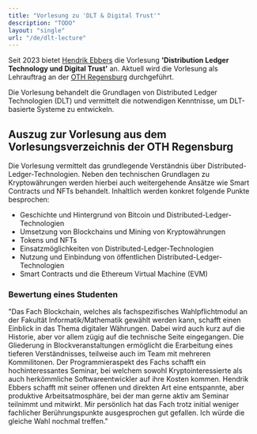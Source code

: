 ```yaml
---
title: "Vorlesung zu 'DLT & Digital Trust'"
description: "TODO"
layout: "single"
url: "/de/dlt-lecture"
---
```


Seit 2023 bietet [Hendrik Ebbers](/about-hendrik) die Vorlesung **'Distribution Ledger Technology und Digital Trust'** an.
Aktuell wird die Vorlesung als Lehrauftrag an der [OTH Regensburg](https://www.oth-regensburg.de) durchgeführt.

Die Vorlesung behandelt die Grundlagen von Distributed Ledger Technologien (DLT) und vermittelt die notwendigen
Kenntnisse, um DLT-basierte Systeme zu entwickeln.

## Auszug zur Vorlesung aus dem Vorlesungsverzeichnis der OTH Regensburg

Die Vorlesung vermittelt das grundlegende Verständnis über Distributed-Ledger-Technologien.
Neben den technischen Grundlagen zu Kryptowährungen werden hierbei auch weitergehende Ansätze wie
Smart Contracts und NFTs behandelt.
Inhaltlich werden konkret folgende Punkte besprochen:

- Geschichte und Hintergrund von Bitcoin und Distributed-Ledger-Technologien
- Umsetzung von Blockchains und Mining von Kryptowährungen
- Tokens und NFTs
- Einsatzmöglichkeiten von Distributed-Ledger-Technologien
- Nutzung und Einbindung von öffentlichen Distributed-Ledger-Technologien
- Smart Contracts und die Ethereum Virtual Machine (EVM)

### Bewertung eines Studenten

"Das Fach Blockchain, welches als fachspezifisches Wahlpflichtmodul an der Fakultät Informatik/Mathematik gewählt werden
kann, schafft einen Einblick in das Thema digitaler Währungen. Dabei wird auch kurz auf die Historie, aber vor allem
zügig auf die technische Seite eingegangen. Die Gliederung in Blockveranstaltungen ermöglicht die Erarbeitung eines
tieferen Verständnisses, teilweise auch im Team mit mehreren Kommilitonen. Der Programmieraspekt des Fachs schafft ein
hochinteressantes Seminar, bei welchem sowohl Kryptointeressierte als auch herkömmliche Softwareentwickler auf ihre
Kosten kommen. Hendrik Ebbers schafft mit seiner offenen und direkten Art eine entspannte, aber produktive 
Arbeitsatmosphäre, bei der man gerne aktiv am Seminar teilnimmt und mitwirkt. Mir persönlich hat das Fach trotz
initial weniger fachlicher Berührungspunkte ausgesprochen gut gefallen. Ich würde die gleiche Wahl nochmal treffen."
